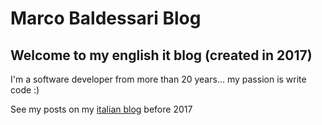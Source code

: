 # Marco Baldessari Blog 
## Welcome to my english it blog (created in 2017)

I'm a software developer from more than 20 years... my passion is write code :)

See my posts on my [italian blog](http://blogs.ugidotnet.org/mb) before 2017
